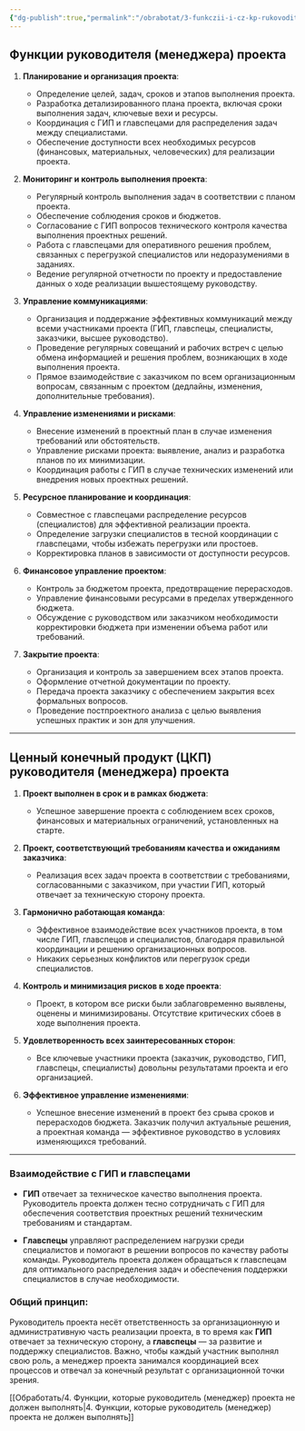 ```yaml
---
{"dg-publish":true,"permalink":"/obrabotat/3-funkczii-i-cz-kp-rukovoditelya-menedzhera-proekta/"}
---
```



## Функции руководителя (менеджера) проекта

1. **Планирование и организация проекта**:
   - Определение целей, задач, сроков и этапов выполнения проекта.
   - Разработка детализированного плана проекта, включая сроки выполнения задач, ключевые вехи и ресурсы.
   - Координация с ГИП и главспецами для распределения задач между специалистами.
   - Обеспечение доступности всех необходимых ресурсов (финансовых, материальных, человеческих) для реализации проекта.

2. **Мониторинг и контроль выполнения проекта**:
   - Регулярный контроль выполнения задач в соответствии с планом проекта.
   - Обеспечение соблюдения сроков и бюджетов.
   - Согласование с ГИП вопросов технического контроля качества выполнения проектных решений.
   - Работа с главспецами для оперативного решения проблем, связанных с перегрузкой специалистов или недоразумениями в заданиях.
   - Ведение регулярной отчетности по проекту и предоставление данных о ходе реализации вышестоящему руководству.

3. **Управление коммуникациями**:
   - Организация и поддержание эффективных коммуникаций между всеми участниками проекта (ГИП, главспецы, специалисты, заказчики, высшее руководство).
   - Проведение регулярных совещаний и рабочих встреч с целью обмена информацией и решения проблем, возникающих в ходе выполнения проекта.
   - Прямое взаимодействие с заказчиком по всем организационным вопросам, связанным с проектом (дедлайны, изменения, дополнительные требования).

4. **Управление изменениями и рисками**:
   - Внесение изменений в проектный план в случае изменения требований или обстоятельств.
   - Управление рисками проекта: выявление, анализ и разработка планов по их минимизации.
   - Координация работы с ГИП в случае технических изменений или внедрения новых проектных решений.

5. **Ресурсное планирование и координация**:
   - Совместное с главспецами распределение ресурсов (специалистов) для эффективной реализации проекта.
   - Определение загрузки специалистов в тесной координации с главспецами, чтобы избежать перегрузки или простоев.
   - Корректировка планов в зависимости от доступности ресурсов.

6. **Финансовое управление проектом**:
   - Контроль за бюджетом проекта, предотвращение перерасходов.
   - Управление финансовыми ресурсами в пределах утвержденного бюджета.
   - Обсуждение с руководством или заказчиком необходимости корректировки бюджета при изменении объема работ или требований.

7. **Закрытие проекта**:
   - Организация и контроль за завершением всех этапов проекта.
   - Оформление отчетной документации по проекту.
   - Передача проекта заказчику с обеспечением закрытия всех формальных вопросов.
   - Проведение постпроектного анализа с целью выявления успешных практик и зон для улучшения.

---

## Ценный конечный продукт (ЦКП) руководителя (менеджера) проекта

1. **Проект выполнен в срок и в рамках бюджета**:
   - Успешное завершение проекта с соблюдением всех сроков, финансовых и материальных ограничений, установленных на старте.

2. **Проект, соответствующий требованиям качества и ожиданиям заказчика**:
   - Реализация всех задач проекта в соответствии с требованиями, согласованными с заказчиком, при участии ГИП, который отвечает за техническую сторону проекта.

3. **Гармонично работающая команда**:
   - Эффективное взаимодействие всех участников проекта, в том числе ГИП, главспецов и специалистов, благодаря правильной координации и решению организационных вопросов.
   - Никаких серьезных конфликтов или перегрузок среди специалистов.

4. **Контроль и минимизация рисков в ходе проекта**:
   - Проект, в котором все риски были заблаговременно выявлены, оценены и минимизированы. Отсутствие критических сбоев в ходе выполнения проекта.

5. **Удовлетворенность всех заинтересованных сторон**:
   - Все ключевые участники проекта (заказчик, руководство, ГИП, главспецы, специалисты) довольны результатами проекта и его организацией.

6. **Эффективное управление изменениями**:
   - Успешное внесение изменений в проект без срыва сроков и перерасходов бюджета. Заказчик получил актуальные решения, а проектная команда — эффективное руководство в условиях изменяющихся требований.

---

### Взаимодействие с ГИП и главспецами

- **ГИП** отвечает за техническое качество выполнения проекта. Руководитель проекта должен тесно сотрудничать с ГИП для обеспечения соответствия проектных решений техническим требованиям и стандартам.
  
- **Главспецы** управляют распределением нагрузки среди специалистов и помогают в решении вопросов по качеству работы команды. Руководитель проекта должен обращаться к главспецам для оптимального распределения задач и обеспечения поддержки специалистов в случае необходимости.

### Общий принцип:
Руководитель проекта несёт ответственность за организационную и административную часть реализации проекта, в то время как **ГИП** отвечает за техническую сторону, а **главспецы** — за развитие и поддержку специалистов. Важно, чтобы каждый участник выполнял свою роль, а менеджер проекта занимался координацией всех процессов и отвечал за конечный результат с организационной точки зрения.


[[Обработать/4. Функции, которые руководитель (менеджер) проекта не должен выполнять\|4. Функции, которые руководитель (менеджер) проекта не должен выполнять]]